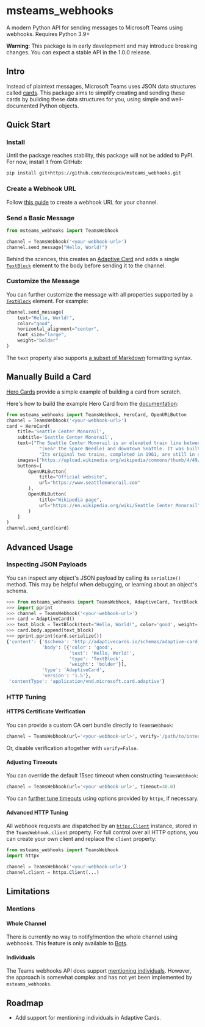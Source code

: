 # msteams_webhooks

A modern Python API for sending messages to Microsoft Teams using webhooks. Requires Python 3.9+

**Warning**: This package is in early development and may introduce breaking changes. You can expect a stable API in the 1.0.0 release. 

## Intro

Instead of plaintext messages, Microsoft Teams uses JSON data structures called [cards](https://learn.microsoft.com/en-us/microsoftteams/platform/task-modules-and-cards/what-are-cards). This package aims to simplify creating and sending these cards by building these data structures for you, using simple and well-documented Python objects.

## Quick Start

### Install

Until the package reaches stability, this package will not be added to PyPI. For now, install it from GitHub:

```sh
pip install git+https://github.com/decoupca/msteams_webhooks.git
```

### Create a Webhook URL

Follow [this guide](https://learn.microsoft.com/en-us/microsoftteams/platform/webhooks-and-connectors/how-to/add-incoming-webhook?tabs=dotnet#create-incoming-webhooks-1) to create a webhook URL for your channel.

### Send a Basic Message

```python
from msteams_webhooks import TeamsWebhook

channel = TeamsWebhook('<your-webhook-url>')
channel.send_message("Hello, World!")
```

Behind the scences, this creates an [Adaptive Card](https://adaptivecards.io/) and adds a single [`TextBlock`](https://adaptivecards.io/explorer/TextBlock.html) element to the body before sending it to the channel.

### Customize the Message

You can further customize the message with all properties supported by a [`TextBlock`](https://adaptivecards.io/explorer/TextBlock.html) element. For example:

```python
channel.send_message(
    text="Hello, World!",
    color="good",
    horizontal_alignment="center",
    font_size="large",
    weight="bolder"
)
```

The `text` property also supports [a subset of Markdown](https://support.microsoft.com/en-us/office/use-markdown-formatting-in-teams-4d10bd65-55e2-4b2d-a1f3-2bebdcd2c772) formatting syntax.

## Manually Build a Card

[Hero Cards](https://learn.microsoft.com/en-us/microsoftteams/platform/task-modules-and-cards/cards/cards-reference#hero-card) provide a simple example of building a card from scratch.

Here's how to build the example Hero Card from the [documentation](https://learn.microsoft.com/en-us/microsoftteams/platform/task-modules-and-cards/cards/cards-reference#hero-card):

```python
from msteams_webhooks import TeamsWebhook, HeroCard, OpenURLButton
channel = TeamsWebhook('<your-webhook-url>')
card = HeroCard(
    title='Seattle Center Monorail',
    subtitle='Seattle Center Monorail',
    text=("The Seattle Center Monorail is an elevated train line between Seattle Center "
            "(near the Space Needle) and downtown Seattle. It was built for the 1962 World's Fair. "
            "Its original two trains, completed in 1961, are still in service."),
    images=["https://upload.wikimedia.org/wikipedia/commons/thumb/4/49/Seattle_monorail01_2008-02-25.jpg/1024px-Seattle_monorail01_2008-02-25.jpg"],
    buttons=[
        OpenURLButton(
            title="Official website",
            url="https://www.seattlemonorail.com"
        ),
        OpenURLButton(
            title="Wikipedia page",
            url="https://en.wikipedia.org/wiki/Seattle_Center_Monorail"
        )
    ]
)
channel.send_card(card)
```

## Advanced Usage

### Inspecting JSON Payloads

You can inspect any object's JSON payload by calling its `serialize()` method. This may be helpful when debugging, or learning about an object's schema.

```python
>>> from msteams_webhooks import TeamsWebhook, AdaptiveCard, TextBlock
>>> import pprint
>>> channel = TeamsWebhook('<your-webhook-url>')
>>> card = AdaptiveCard()
>>> text_block = TextBlock(text="Hello, World!", color='good', weight='bolder')
>>> card.body.append(text_block)
>>> pprint.pprint(card.serialize())
{'content': {'$schema': 'http://adaptivecards.io/schemas/adaptive-card.json',
             'body': [{'color': 'good',
                       'text': 'Hello, World!',
                       'type': 'TextBlock',
                       'weight': 'bolder'}],
             'type': 'AdaptiveCard',
             'version': '1.5'},
 'contentType': 'application/vnd.microsoft.card.adaptive'}
```

### HTTP Tuning

#### HTTPS Certificate Verification

You can provide a custom CA cert bundle directly to `TeamsWebhook`:

```python
channel = TeamsWebhook(url='<your-webhook-url>', verify='/path/to/internal/ca.pem')
```

Or, disable verification altogether with `verify=False`.

#### Adjusting Timeouts

You can override the default 15sec timeout when constructing `TeamsWebhook`:

```python
channel = TeamsWebhook(url='<your-webhook-url>', timeout=30.0)
```

You can [further tune timeouts](https://www.python-httpx.org/advanced/#setting-and-disabling-timeouts) using options provided by `httpx`, if necessary.

#### Advanced HTTP Tuning

All webhook requests are dispatched by an [`httpx.Client`](https://www.python-httpx.org/api/#client) instance, stored in the `TeamsWebhook.client` property. For full control over all HTTP options, you can create your own client and replace the `client` property:

```python
from msteams_webhooks import TeamsWebhook
import httpx

channel = TeamsWebhook('<your-webhook-url>')
channel.client = httpx.Client(...)
```

## Limitations

### Mentions

#### Whole Channel

There is currently no way to notify/mention the whole channel using webhooks. This feature is only available to [Bots](https://learn.microsoft.com/en-us/microsoftteams/platform/bots/what-are-bots).

#### Individuals

The Teams webhooks API does support [mentioning individuals](https://learn.microsoft.com/en-us/microsoftteams/platform/task-modules-and-cards/cards/cards-format?tabs=adaptive-md%2Cdesktop%2Cconnector-html#user-mention-in-incoming-webhook-with-adaptive-cards). However, the approach is somewhat complex and has not yet been implemented by `msteams_webhooks`.

## Roadmap

* Add support for mentioning individuals in Adaptive Cards.